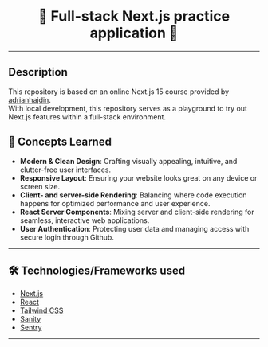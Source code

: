 <h1 align="center">🌟 Full-stack Next.js practice application 🌟</h1>

---
## Description
This repository is based on an online Next.js 15 course provided by [adrianhajdin](https://github.com/adrianhajdin).</br>
With local development, this repository serves as a playground to try out Next.js features within a full-stack environment.


## 🚀 Concepts Learned

- **Modern & Clean Design**: Crafting visually appealing, intuitive, and clutter-free user interfaces.
- **Responsive Layout**: Ensuring your website looks great on any device or screen size.
- **Client- and server-side Rendering**: Balancing where code execution happens for optimized performance and user experience.
- **React Server Components**: Mixing server and client-side rendering for seamless, interactive web applications.
- **User Authentication**: Protecting user data and managing access with secure login through Github.


---

## 🛠️ Technologies/Frameworks used

- [Next.js](https://nextjs.org/)
- [React](https://react.dev/)
- [Tailwind CSS](https://tailwindcss.com/)
- [Sanity](https://www.sanity.io/)
- [Sentry](https://sentry.io/)

---